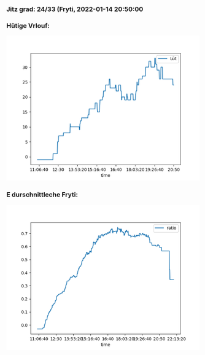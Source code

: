 ### Jitz grad: 24/33 (Fryti, 2022-01-14 20:50:00

### Hütige Vrlouf:
![Graph](Today.png)

### E durschnittleche Fryti:
![Graph](Fryti.png)